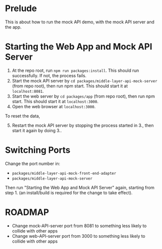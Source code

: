 # Prelude

This is about how to run the mock API demo, with the mock API server and the app.



# Starting the Web App and Mock API Server

1. At the repo root, run `npm run packages:install`. This should run successfully. If not, the process fails.
2. Start the mock API server by `cd packages/middle-layer-api-mock-server` (from repo root), then run npm start. This should start it at `localhost:8081`.
3. Start the web server by `cd packages/app` (from repo root), then run npm start. This should start it at `localhost:3000`.
4. Open the web browser at `localhost:3000`.

To reset the data,

5. Restart the mock API server by stopping the process started in 3., then start it again by doing 3..



# Switching Ports

Change the port number in:

- `packages/middle-layer-api-mock-front-end-adapter`
- `packages/middle-layer-api-mock-server`

Then run "Starting the Web App and Mock API Server" again, starting from step 1. (an install/build is required for the change to take effect).



# ROADMAP

- Change mock-API-server port from 8081 to something less likely to collide with other apps
- Change web-API-server port from 3000 to something less likely to collide with other apps
